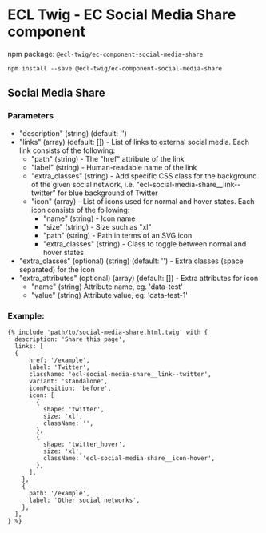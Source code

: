 # ECL Twig - EC Social Media Share component

npm package: `@ecl-twig/ec-component-social-media-share`

```shell
npm install --save @ecl-twig/ec-component-social-media-share
```

## Social Media Share

### Parameters

- "description" (string) (default: '')
- "links" (array) (default: []) - List of links to external social media. Each link consists of the following:
  - "path" (string) - The "href" attribute of the link
  - "label" (string) - Human-readable name of the link
  - "extra_classes" (string) - Add specific CSS class for the background of the given social network, i.e. "ecl-social-media-share\_\_link--twitter" for blue background of Twitter
  - "icon" (array) - List of icons used for normal and hover states. Each icon consists of the following:
    - "name" (string) - Icon name
    - "size" (string) - Size such as "xl"
    - "path" (string) - Path in terms of an SVG icon
    - "extra_classes" (string) - Class to toggle between normal and hover states
- "extra_classes" (optional) (string) (default: '') - Extra classes (space separated) for the icon
- "extra_attributes" (optional) (array) (default: []) - Extra attributes for icon
  - "name" (string) Attribute name, eg. 'data-test'
  - "value" (string) Attribute value, eg: 'data-test-1'

### Example:

<!-- prettier-ignore -->
```twig
{% include 'path/to/social-media-share.html.twig' with {
  description: 'Share this page',
  links: [
  {
      href: '/example',
      label: 'Twitter',
      className: 'ecl-social-media-share__link--twitter',
      variant: 'standalone',
      iconPosition: 'before',
      icon: [
        {
          shape: 'twitter',
          size: 'xl',
          className: '',
        },
        {
          shape: 'twitter_hover',
          size: 'xl',
          className: 'ecl-social-media-share__icon-hover',
        },
      ],
    },
    {
      path: '/example',
      label: 'Other social networks',
    },
  ],
} %}
```
